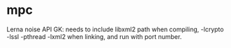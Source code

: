 # mpc
Lerna noise API
GK: needs to include libxml2 path when compiling, -lcrypto -lssl -pthread -lxml2 when linking, and run with port number.
